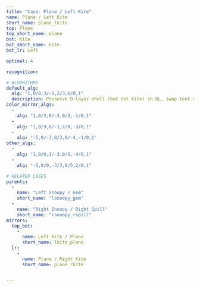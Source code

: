 ```yaml
---
title: "Case: Plane / Left Kite"
name: Plane / Left Kite
short_name: plane_lkite
top: Plane
top_short_name: plane
bot: Kite
bot_short_name: kite
bot_lr: Left

optimal: 4

recognition:

# ALGORITHMS
default_alg:
  alg: "1,0/0,3/-1,2/3,6/0,1"
  description: Preserve D-layer shell (but not kite) in DL, swap tent on top with edge on bottom to form snoopy/gem.
color_mirror_algs:
  -
    alg: "1,0/3,0/-3,0/2,-1/0,1"
  -
    alg: "1,0/3,0/-1,2/0,-3/0,1"
  -
    alg: "-5,0/-3,0/3,0/-4,-1/0,1"
other_algs:
  -
    alg: "1,0/0,3/-3,0/5,-4/0,1"
  -
    alg: "-5,0/0,-3/3,0/5,2/0,1"

# RELATED CASES
parents:
  -
    name: "Left Snoopy / Gem"
    short_name: "lsnoopy_gem"
  -
    name: "Right Snoopy / Right Spill"
    short_name: "rsnoopy_rspill"
mirrors:
  top_bot:
    -
      name: Left Kite / Plane
      short_name: lkite_plane
  lr:
    -
      name: Plane / Right Kite
      short_name: plane_rkite


---
```


